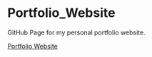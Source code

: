 # Portfolio_Website
GitHub Page for my personal portfolio website.

[Portfolio Website](https://derekhuggens.github.io/Portfolio_Website/)
